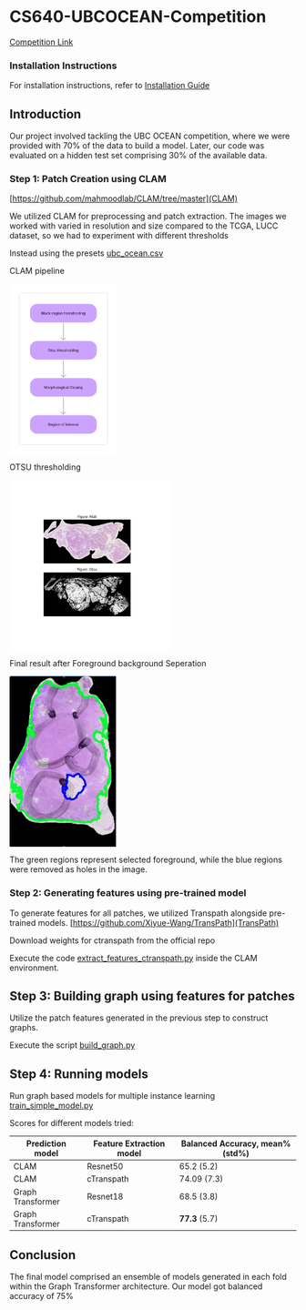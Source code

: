 # CS640-UBCOCEAN-Competition

[Competition Link](https://www.kaggle.com/competitions/UBC-OCEAN)

### Installation Instructions
For installation instructions, refer to
[Installation Guide](installation.md)

## Introduction 
Our project involved tackling the UBC OCEAN competition, where we were provided with 70% of the data to build a model. Later, our code was evaluated on a hidden test set comprising 30% of the available data.

### Step 1: Patch Creation using CLAM
[https://github.com/mahmoodlab/CLAM/tree/master](CLAM)

We utilized CLAM for preprocessing and patch extraction. The images we worked with varied in resolution and size compared to the TCGA, LUCC dataset, so we had to experiment with different thresholds

Instead using the presets [ubc_ocean.csv](ubc_ocean.csv)


CLAM pipeline 

<img src="images/preprocessing-pipeline.png" alt="Pre processing " height="300" align="center"/>

OTSU thresholding 

 <img src="images/otsu_thresholding.png" alt="Pre processing " height="300" align="center" />


Final result after Foreground background Seperation

<img src="images/foreground seperation.png" alt="Pre processing " height="300" align="center" />

The green regions represent selected foreground, while the blue regions were removed as holes in the image.

### Step 2: Generating features using pre-trained model
To generate features for all patches, we utilized Transpath alongside pre-trained models. 
[https://github.com/Xiyue-Wang/TransPath](TransPath)

Download weights for ctranspath from the official repo

Execute the code
[extract_features_ctranspath.py](extract_features_ctranspath.py) inside the CLAM environment.

## Step 3:  Building graph using features for patches
Utilize the patch features generated in the previous step to construct graphs.

Execute the script 
[build_graph.py](build_graph.py)

## Step 4: Running models
Run graph based models for multiple instance learning
[train_simple_model.py](train_simple_model.py)


Scores for different models tried:

| Prediction model   | Feature Extraction model | Balanced Accuracy, mean%(std%) |
|--------------------|--------------------------|--------------------------------|
| CLAM               | Resnet50                 | 65.2 (5.2)                     |
| CLAM               | cTranspath               | 74.09 (7.3)                    |
| Graph Transformer  | Resnet18                 | 68.5 (3.8)                     |
| Graph Transformer  | cTranspath               | **77.3** (5.7)                 |


## Conclusion
The final model comprised an ensemble of models generated in each fold within the Graph Transformer architecture.
Our model got balanced accuracy of 75%